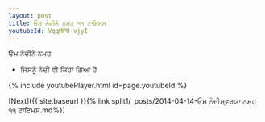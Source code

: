 ```yaml
---
layout: post
title: ਓਮ ਨੰਦੀਨੇ ਨਮਹ ੧੧ ਟਾਇਮਸ
youtubeId: VqqMPU-vjyI
---
```

 
 
 ਓਮ ਨੰਦੀਨੇ ਨਮਹ  
 
 -  ਜਿਸਨੂੰ ਨੰਦੀ ਵੀ ਕਿਹਾ ਗਿਆ ਹੈ 
 
  
 
  
 
 
 
 
 
 


{% include youtubePlayer.html id=page.youtubeId %}
 
[Next]({{ site.baseurl }}{% link  split1/_posts/2014-04-14-ਓਮ ਨੰਦੀਸ੍ਵਰਯਾ ਨਮਹ ੧੧ ਟਾਇਮਸ.md%})
 
